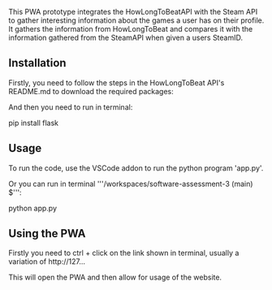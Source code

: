 This PWA prototype integrates the HowLongToBeatAPI with the Steam API to gather interesting information about the games a user has on their profile.
It gathers the information from HowLongToBeat and compares it with the information gathered from the SteamAPI when given a users SteamID.

## Installation

Firstly, you need to follow the steps in the HowLongToBeat API's README.md to download the required packages:

And then you need to run in terminal:

pip install flask

## Usage

To run the code, use the VSCode addon to run the python program 'app.py'.

Or you can run in terminal '''/workspaces/software-assessment-3 (main) $''':

python app.py

## Using the PWA

Firstly you need to ctrl + click on the link shown in terminal, usually a variation of http://127...

This will open the PWA and then allow for usage of the website.

